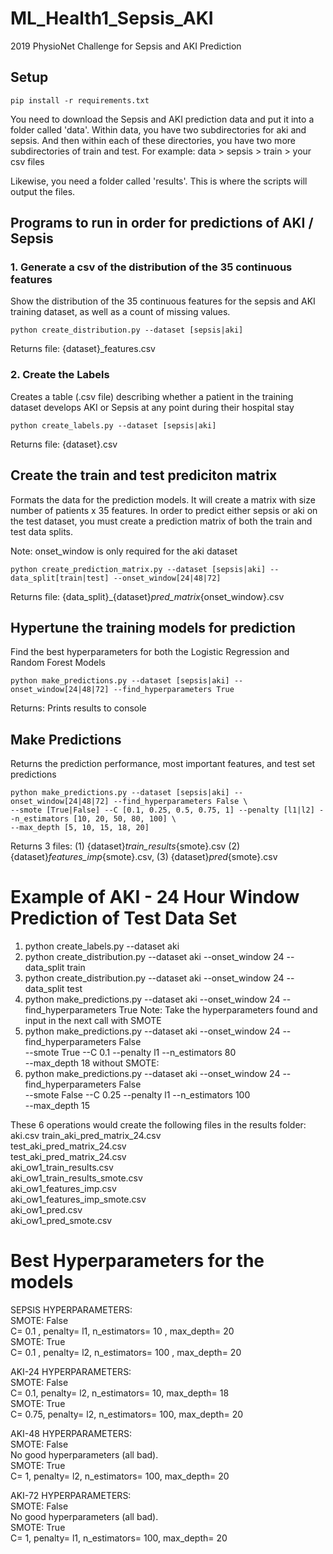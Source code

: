 # ML_Health1_Sepsis_AKI
2019 PhysioNet Challenge for Sepsis and AKI Prediction

## Setup
```
pip install -r requirements.txt
```
You need to download the Sepsis and AKI prediction data and put it into
a folder called 'data'. Within data, you have two subdirectories for aki and
sepsis. And then within each of these directories, you have two more
subdirectories of train and test. For example:
data > sepsis > train > your csv files

Likewise, you need a folder called 'results'. This is where the scripts will
output the files.

## Programs to run in order for predictions of AKI / Sepsis
### 1. Generate a csv of the distribution of the 35 continuous features
Show the distribution of the 35 continuous features for the sepsis and
AKI training dataset, as well as a count of missing values. 
```
python create_distribution.py --dataset [sepsis|aki]
```
Returns file: {dataset}_features.csv 

### 2. Create the Labels
Creates a table (.csv file) describing whether a patient in the training dataset
develops AKI or Sepsis at any point during their hospital stay
```
python create_labels.py --dataset [sepsis|aki]
```
Returns file: {dataset}.csv 

## Create the train and test prediciton matrix
Formats the data for the prediction models. It will create a matrix with size
number of patients x 35 features. In order to predict either sepsis or aki
on the test dataset, you must create a prediction matrix of both the train and
test data splits.

Note: onset_window is only required for the aki dataset
```
python create_prediction_matrix.py --dataset [sepsis|aki] --data_split[train|test] --onset_window[24|48|72]
```
Returns file: {data_split}_{dataset}_pred_matrix_{onset_window}.csv 

## Hypertune the training models for prediction
Find the best hyperparameters for both the Logistic Regression and Random Forest Models
```
python make_predictions.py --dataset [sepsis|aki] --onset_window[24|48|72] --find_hyperparameters True
```
Returns: Prints results to console

## Make Predictions
Returns the prediction performance, most important features, and test set predictions
```
python make_predictions.py --dataset [sepsis|aki] --onset_window[24|48|72] --find_hyperparameters False \
--smote [True|False] --C [0.1, 0.25, 0.5, 0.75, 1] --penalty [l1|l2] --n_estimators [10, 20, 50, 80, 100] \
--max_depth [5, 10, 15, 18, 20]
```
Returns 3 files: (1) {dataset}_train_results_{smote}.csv (2) {dataset}_features_imp_{smote}.csv, (3) {dataset}_pred_{smote}.csv

# Example of AKI - 24 Hour Window Prediction of Test Data Set
1. python create_labels.py --dataset aki
2. python create_distribution.py --dataset aki --onset_window 24 --data_split train
3. python create_distribution.py --dataset aki --onset_window 24 --data_split test
4. python make_predictions.py --dataset aki --onset_window 24 --find_hyperparameters True
Note: Take the hyperparameters found and input in the next call
with SMOTE
5. python make_predictions.py --dataset aki --onset_window 24 --find_hyperparameters False \
--smote True --C 0.1 --penalty l1 --n_estimators 80 \
--max_depth 18
without SMOTE:
6. python make_predictions.py --dataset aki --onset_window 24 --find_hyperparameters False \
--smote False --C 0.25 --penalty l1 --n_estimators 100 \
--max_depth 15

These 6 operations would create the following files in the results folder:
aki.csv
train_aki_pred_matrix_24.csv  
test_aki_pred_matrix_24.csv  
test_aki_pred_matrix_24.csv  
aki_ow1_train_results.csv  
aki_ow1_train_results_smote.csv  
aki_ow1_features_imp.csv  
aki_ow1_features_imp_smote.csv  
aki_ow1_pred.csv  
aki_ow1_pred_smote.csv  

# Best Hyperparameters for the models
SEPSIS HYPERPARAMETERS:  
SMOTE:  False  
C= 0.1 , penalty= l1, n_estimators= 10 , max_depth= 20  
SMOTE:  True  
C= 0.1 , penalty= l2, n_estimators= 100 , max_depth= 20  

AKI-24 HYPERPARAMETERS:  
SMOTE:  False  
C= 0.1, penalty= l2, n_estimators= 10, max_depth= 18  
SMOTE:  True  
C= 0.75, penalty= l2, n_estimators= 100, max_depth= 20  

AKI-48 HYPERPARAMETERS:  
SMOTE:  False  
No good hyperparameters (all bad).  
SMOTE:  True  
C= 1, penalty= l2, n_estimators= 100, max_depth= 20  

AKI-72 HYPERPARAMETERS:  
SMOTE:  False  
No good hyperparameters (all bad).  
SMOTE:  True  
C= 1, penalty= l1, n_estimators= 100, max_depth= 20  
